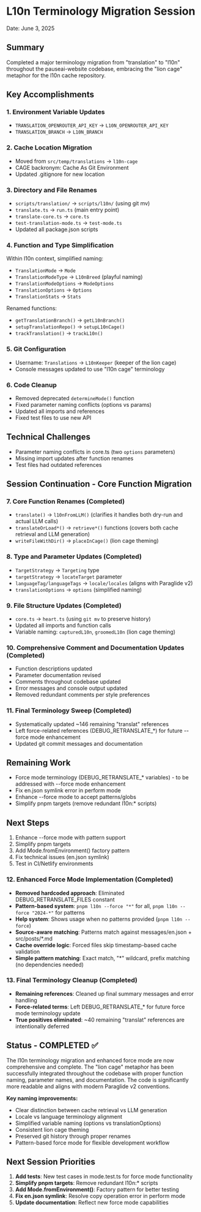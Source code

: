 # L10n Terminology Migration Session
Date: June 3, 2025

## Summary
Completed a major terminology migration from "translation" to "l10n" throughout the pauseai-website codebase, embracing the "lion cage" metaphor for the l10n cache repository.

## Key Accomplishments

### 1. Environment Variable Updates
- `TRANSLATION_OPENROUTER_API_KEY` → `L10N_OPENROUTER_API_KEY`
- `TRANSLATION_BRANCH` → `L10N_BRANCH`

### 2. Cache Location Migration
- Moved from `src/temp/translations` → `l10n-cage`
- CAGE backronym: Cache As Git Environment
- Updated .gitignore for new location

### 3. Directory and File Renames
- `scripts/translation/` → `scripts/l10n/` (using git mv)
- `translate.ts` → `run.ts` (main entry point)
- `translate-core.ts` → `core.ts`
- `test-translation-mode.ts` → `test-mode.ts`
- Updated all package.json scripts

### 4. Function and Type Simplification
Within l10n context, simplified naming:
- `TranslationMode` → `Mode`
- `TranslationModeType` → `L10nBreed` (playful naming)
- `TranslationModeOptions` → `ModeOptions`
- `TranslationOptions` → `Options`
- `TranslationStats` → `Stats`

Renamed functions:
- `getTranslationBranch()` → `getL10nBranch()`
- `setupTranslationRepo()` → `setupL10nCage()`
- `trackTranslation()` → `trackL10n()`

### 5. Git Configuration
- Username: `Translations` → `L10nKeeper` (keeper of the lion cage)
- Console messages updated to use "l10n cage" terminology

### 6. Code Cleanup
- Removed deprecated `determineMode()` function
- Fixed parameter naming conflicts (options vs params)
- Updated all imports and references
- Fixed test files to use new API

## Technical Challenges
- Parameter naming conflicts in core.ts (two `options` parameters)
- Missing import updates after function renames
- Test files had outdated references

## Session Continuation - Core Function Migration

### 7. Core Function Renames (Completed)
- `translate()` → `l10nFromLLM()` (clarifies it handles both dry-run and actual LLM calls)
- `translateOrLoad*()` → `retrieve*()` functions (covers both cache retrieval and LLM generation)
- `writeFileWithDir()` → `placeInCage()` (lion cage theming)

### 8. Type and Parameter Updates (Completed)
- `TargetStrategy` → `Targeting` type
- `targetStrategy` → `locateTarget` parameter
- `languageTag/languageTags` → `locale/locales` (aligns with Paraglide v2)
- `translationOptions` → `options` (simplified naming)

### 9. File Structure Updates (Completed)
- `core.ts` → `heart.ts` (using `git mv` to preserve history)
- Updated all imports and function calls
- Variable naming: `capturedL10n`, `groomedL10n` (lion cage theming)

### 10. Comprehensive Comment and Documentation Updates (Completed)
- Function descriptions updated
- Parameter documentation revised
- Comments throughout codebase updated
- Error messages and console output updated
- Removed redundant comments per style preferences

### 11. Final Terminology Sweep (Completed)
- Systematically updated ~146 remaining "translat" references
- Left force-related references (DEBUG_RETRANSLATE_*) for future --force mode enhancement
- Updated git commit messages and documentation

## Remaining Work
- Force mode terminology (DEBUG_RETRANSLATE_* variables) - to be addressed with --force mode enhancement
- Fix en.json symlink error in perform mode
- Enhance --force mode to accept patterns/globs
- Simplify pnpm targets (remove redundant l10n:* scripts)

## Next Steps
1. Enhance --force mode with pattern support
2. Simplify pnpm targets 
3. Add Mode.fromEnvironment() factory pattern
4. Fix technical issues (en.json symlink)
5. Test in CI/Netlify environments

### 12. Enhanced Force Mode Implementation (Completed)
- **Removed hardcoded approach**: Eliminated DEBUG_RETRANSLATE_FILES constant
- **Pattern-based system**: `pnpm l10n --force "*"` for all, `pnpm l10n --force "2024-*"` for patterns
- **Help system**: Shows usage when no patterns provided (`pnpm l10n --force`)
- **Source-aware matching**: Patterns match against messages/en.json + src/posts/*.md
- **Cache override logic**: Forced files skip timestamp-based cache validation
- **Simple pattern matching**: Exact match, "*" wildcard, prefix matching (no dependencies needed)

### 13. Final Terminology Cleanup (Completed)
- **Remaining references**: Cleaned up final summary messages and error handling
- **Force-related terms**: Left DEBUG_RETRANSLATE_* for future force mode terminology update
- **True positives eliminated**: ~40 remaining "translat" references are intentionally deferred

## Status - COMPLETED ✅
The l10n terminology migration and enhanced force mode are now comprehensive and complete. The "lion cage" metaphor has been successfully integrated throughout the codebase with proper function naming, parameter names, and documentation. The code is significantly more readable and aligns with modern Paraglide v2 conventions.

**Key naming improvements:**
- Clear distinction between cache retrieval vs LLM generation  
- Locale vs language terminology alignment
- Simplified variable naming (options vs translationOptions)
- Consistent lion cage theming
- Preserved git history through proper renames
- Pattern-based force mode for flexible development workflow

## Next Session Priorities
1. **Add tests**: New test cases in mode.test.ts for force mode functionality
2. **Simplify pnpm targets**: Remove redundant l10n:* scripts  
3. **Add Mode.fromEnvironment()**: Factory pattern for better testing
4. **Fix en.json symlink**: Resolve copy operation error in perform mode
5. **Update documentation**: Reflect new force mode capabilities